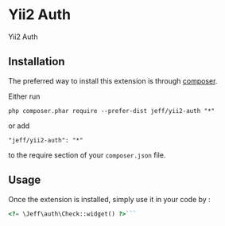 Yii2 Auth
=========
Yii2 Auth

Installation
------------

The preferred way to install this extension is through [composer](http://getcomposer.org/download/).

Either run

```
php composer.phar require --prefer-dist jeff/yii2-auth "*"
```

or add

```
"jeff/yii2-auth": "*"
```

to the require section of your `composer.json` file.


Usage
-----

Once the extension is installed, simply use it in your code by  :

```php
<?= \Jeff\auth\Check::widget() ?>```
